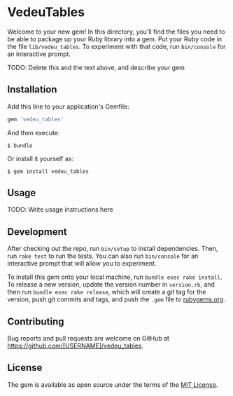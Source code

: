 # VedeuTables

Welcome to your new gem! In this directory, you'll find the files you need to be able to package up your Ruby library into a gem. Put your Ruby code in the file `lib/vedeu_tables`. To experiment with that code, run `bin/console` for an interactive prompt.

TODO: Delete this and the text above, and describe your gem

## Installation

Add this line to your application's Gemfile:

```ruby
gem 'vedeu_tables'
```

And then execute:

    $ bundle

Or install it yourself as:

    $ gem install vedeu_tables

## Usage

TODO: Write usage instructions here

## Development

After checking out the repo, run `bin/setup` to install dependencies. Then, run `rake test` to run the tests. You can also run `bin/console` for an interactive prompt that will allow you to experiment.

To install this gem onto your local machine, run `bundle exec rake install`. To release a new version, update the version number in `version.rb`, and then run `bundle exec rake release`, which will create a git tag for the version, push git commits and tags, and push the `.gem` file to [rubygems.org](https://rubygems.org).

## Contributing

Bug reports and pull requests are welcome on GitHub at https://github.com/[USERNAME]/vedeu_tables.


## License

The gem is available as open source under the terms of the [MIT License](http://opensource.org/licenses/MIT).


